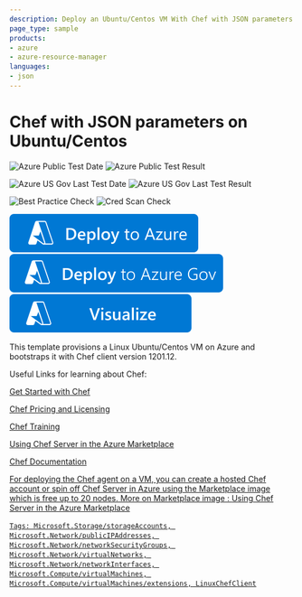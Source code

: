 ```yaml
---
description: Deploy an Ubuntu/Centos VM With Chef with JSON parameters
page_type: sample
products:
- azure
- azure-resource-manager
languages:
- json
---
```

# Chef with JSON parameters on Ubuntu/Centos

![Azure Public Test Date](https://azurequickstartsservice.blob.core.windows.net/badges/application-workloads/chef/chef-json-parameters-linux-vm/PublicLastTestDate.svg)
![Azure Public Test Result](https://azurequickstartsservice.blob.core.windows.net/badges/application-workloads/chef/chef-json-parameters-linux-vm/PublicDeployment.svg)

![Azure US Gov Last Test Date](https://azurequickstartsservice.blob.core.windows.net/badges/application-workloads/chef/chef-json-parameters-linux-vm/FairfaxLastTestDate.svg)
![Azure US Gov Last Test Result](https://azurequickstartsservice.blob.core.windows.net/badges/application-workloads/chef/chef-json-parameters-linux-vm/FairfaxDeployment.svg)

![Best Practice Check](https://azurequickstartsservice.blob.core.windows.net/badges/application-workloads/chef/chef-json-parameters-linux-vm/BestPracticeResult.svg)
![Cred Scan Check](https://azurequickstartsservice.blob.core.windows.net/badges/application-workloads/chef/chef-json-parameters-linux-vm/CredScanResult.svg)

[![Deploy To Azure](https://raw.githubusercontent.com/Azure/azure-quickstart-templates/master/1-CONTRIBUTION-GUIDE/images/deploytoazure.svg?sanitize=true)](https://portal.azure.com/#create/Microsoft.Template/uri/https%3A%2F%2Fraw.githubusercontent.com%2FAzure%2Fazure-quickstart-templates%2Fmaster%2Fapplication-workloads%2Fchef%2Fchef-json-parameters-linux-vm%2Fazuredeploy.json)
[![Deploy To Azure US Gov](https://raw.githubusercontent.com/Azure/azure-quickstart-templates/master/1-CONTRIBUTION-GUIDE/images/deploytoazuregov.svg?sanitize=true)](https://portal.azure.us/#create/Microsoft.Template/uri/https%3A%2F%2Fraw.githubusercontent.com%2FAzure%2Fazure-quickstart-templates%2Fmaster%2Fapplication-workloads%2Fchef%2Fchef-json-parameters-linux-vm%2Fazuredeploy.json)
[![Visualize](https://raw.githubusercontent.com/Azure/azure-quickstart-templates/master/1-CONTRIBUTION-GUIDE/images/visualizebutton.svg?sanitize=true)](http://armviz.io/#/?load=https%3A%2F%2Fraw.githubusercontent.com%2FAzure%2Fazure-quickstart-templates%2Fmaster%2Fapplication-workloads%2Fchef%2Fchef-json-parameters-linux-vm%2Fazuredeploy.json)

 This template provisions a Linux Ubuntu/Centos VM on Azure and bootstraps it with Chef client version 1201.12.

Useful Links for learning about Chef:

<a href="http://learn.chef.io/" target="_blank">Get Started with Chef

<a href="https://www.chef.io/chef/#plans-and-pricingx" target="_blank">Chef Pricing and Licensing

<a href="https://www.chef.io/training/" target="_blank">Chef Training

<a href="https://docs.chef.io/azure_portal.html#azure-marketplace" target="_blank">Using Chef Server in the Azure Marketplace

<a href="http://docs.chef.io/" target="_blank">Chef Documentation

 For deploying the Chef agent on a VM, you can create a hosted Chef account or spin off Chef Server in Azure using the Marketplace image which is free up to 20 nodes. More on Marketplace image : <a href="https://docs.chef.io/azure_portal.html#azure-marketplace" target="_blank">Using Chef Server in the Azure Marketplace

`Tags: Microsoft.Storage/storageAccounts, Microsoft.Network/publicIPAddresses, Microsoft.Network/networkSecurityGroups, Microsoft.Network/virtualNetworks, Microsoft.Network/networkInterfaces, Microsoft.Compute/virtualMachines, Microsoft.Compute/virtualMachines/extensions, LinuxChefClient`
